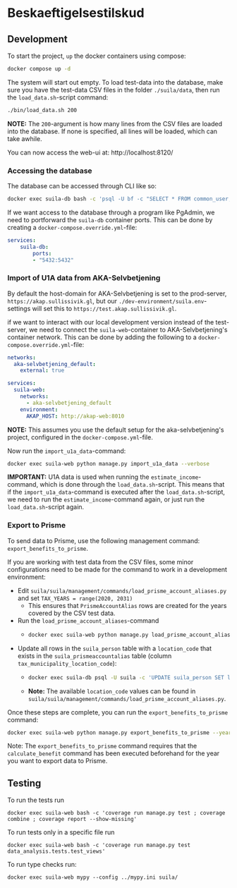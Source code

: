 # Beskaeftigelsestilskud

## Development

To start the project, `up` the docker containers using compose:

```bash
docker compose up -d
```

The system will start out empty. To load test-data into the database, make sure you have the test-data CSV files in the folder `./suila/data`, then run the `load_data.sh`-script command:

```bash
./bin/load_data.sh 200
```

**NOTE:** The `200`-argument is how many lines from the CSV files are loaded into the database.
If none is specified, all lines will be loaded, which can take awhile.

You can now access the web-ui at: http://localhost:8120/

### Accessing the database

The database can be accessed through CLI like so:

```bash
docker exec suila-db bash -c 'psql -U bf -c "SELECT * FROM common_user;"'
```

If we want access to the database through a program like PgAdmin, we need to portforward the `suila-db` container ports.
This can be done by creating a `docker-compose.override.yml`-file:

```yml
services:
    suila-db:
        ports:
        - "5432:5432"
```

### Import of U1A data from AKA-Selvbetjening

By default the host-domain for AKA-Selvbetjening is set to the prod-server, `https://akap.sullissivik.gl`, but our `./dev-environment/suila.env`-settings will set this to `https://test.akap.sullissivik.gl`.

if we want to interact with our local development version instead of the test-server, we need to connect
the `suila-web`-container to AKA-Selvbetjening's container network. This can be done by adding the following
to a `docker-compose.override.yml`-file:

```yml
networks:
  aka-selvbetjening_default:
    external: true

services:
  suila-web:
    networks:
      - aka-selvbetjening_default
    environment:
      AKAP_HOST: http://akap-web:8010
```

**NOTE:** This assumes you use the default setup for the aka-selvbetjening's project,
configured in the `docker-compose.yml`-file.

Now run the `import_u1a_data`-command:

```bash
docker exec suila-web python manage.py import_u1a_data --verbose
```

**IMPORTANT:** U1A data is used when running the `estimate_income`-command, which is done through the `load_data.sh`-script.
This means that if the `import_u1a_data`-command is executed after the `load_data.sh`-script, we need to run the
`estimate_income`-command again, or just run the `load_data.sh`-script again.

### Export to Prisme

To send data to Prisme, use the following management command: `export_benefits_to_prisme`.

If you are working with test data from the CSV files, some minor configurations need to be
made for the command to work in a development environment:

* Edit `suila/suila/management/commands/load_prisme_account_aliases.py` and set `TAX_YEARS = range(2020, 2031)`
  * This ensures that `PrismeAccountAlias` rows are created for the years covered by the CSV test data.
* Run the `load_prisme_account_aliases`-command
  * ```bash
    docker exec suila-web python manage.py load_prisme_account_aliases
    ```
* Update all rows in the `suila_person` table with a `location_code` that exists in the `suila_prismeaccountalias` table (column `tax_municipality_location_code`):
  * ```bash
    docker exec suila-db psql -U suila -c 'UPDATE suila_person SET location_code = 961'
    ```
  * **Note:** The available `location_code` values can be found in `suila/suila/management/commands/load_prisme_account_aliases.py`.

Once these steps are complete, you can run the `export_benefits_to_prisme` command:

```bash
docker exec suila-web python manage.py export_benefits_to_prisme --year=2023 --month=01
```

Note: The `export_benefits_to_prisme` command requires that the `calculate_benefit` command has been executed beforehand for the
year you want to export data to Prisme.

## Testing

To run the tests run
```shell
docker exec suila-web bash -c 'coverage run manage.py test ; coverage combine ; coverage report --show-missing'
```

To run tests only in a specific file run
```shell
docker exec suila-web bash -c 'coverage run manage.py test data_analysis.tests.test_views'
```

To run type checks run:

```shell
docker exec suila-web mypy --config ../mypy.ini suila/
```

